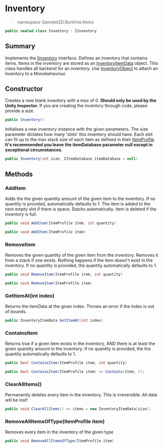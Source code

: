 # Inventory
> namespace Gamekit2D.Runtime.Items
```csharp
public sealed class Inventory : IInventory
```

## Summary
Implements the [IInventory](./IInventory.md) interface. Defines an inventory that contains items.
Items in the inventory are stored as an [InventoryItemData](./InventoryItemData.md) object.
This class handles all backend for an inventory. Use [InventoryObject](./InventoryObject.md) to attach an Inventory
to a Monobehaviour.

## Constructor
Creates a new blank inventory with a max of 0. <b>Should only be used by the Unity Inspector.</b>
If you are creating the inventory through code, please provide a size.
```csharp
public Inventory()
```
Initialises a new inventory instance with the given parameters. The size parameter
dictates how many 'slots' this inventory should have. Each slot can fit up to the max stack size of each
item as defined in their [ItemProfile](./Profiles/ItemProfile.md).
**It's recommended you leave the itemDatabase parameter null except in exceptional circumstances**.
```csharp
public Inventory(int size, IItemDatabase itemDatabase = null)
```

## Methods
### AddItem
Adds the the given quantity amount of the given item to the inventory. If no quantity is provided, automatically defaults to 1. The item is added to the next empty slot if there is space. Stacks automatically. Item is deleted if the inventory is full.
```csharp
public void AddItem(ItemProfile item, int quantity)
```
```csharp
public void AddItem(ItemProfile item)
```        

### RemoveItem
Removes the given quantity of the given item from the inventory. Removes it from a stack if one exists. Nothing happens if the item doesn't exist in the inventory. If no quantity
is provided, the quantity automatically defaults to 1.
```csharp
public void RemoveItem(ItemProfile item, int quantity)
```
```csharp
public void RemoveItem(ItemProfile item)
```

### GetItemAt(int index)
Returns the itemData at the given index. Throws an error if the index is out of bounds.
```csharp
public InventoryItemData GetItemAt(int index)
```

### ContainsItem
Returns true if a given item exists in the inventory, AND there is at least the given quantity amount in the inventory.
If no quantity is provided, the the quantity automatically defaults to 1.
```csharp
public bool ContainsItem(ItemProfile item, int quantity)
```
```csharp
public bool ContainsItem(ItemProfile item) => Contains(item, 1);
```

### ClearAllItems()
Permanently deletes every item in the inventory. This is irreversible. All data will be lost!
```csharp
public void ClearAllItems() => items = new InventoryItemData[size];
```

### RemoveAllItemsOfType(ItemProfile item)
Removes every item in the inventory of the given type
```csharp
public void RemoveAllItemsOfType(ItemProfile item)
```